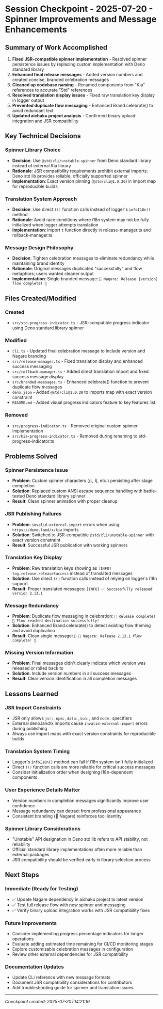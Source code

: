 # Session Checkpoint - 2025-07-20 - Spinner Improvements and Message Enhancements

## Summary of Work Accomplished

1. **Fixed JSR-compatible spinner implementation** - Resolved spinner persistence issues by replacing custom implementation with Deno standard library
2. **Enhanced final release messages** - Added version numbers and created concise, branded celebration messages  
3. **Cleaned up codebase naming** - Renamed components from "Kia" references to accurate "Std" references
4. **Resolved translation display issues** - Fixed raw translation key display in logger output
5. **Prevented duplicate flow messaging** - Enhanced Brand.celebrate() to avoid redundant text
6. **Updated aichaku project analysis** - Confirmed binary upload integration and JSR compatibility

## Key Technical Decisions

### Spinner Library Choice

- **Decision**: Use `@std/cli/unstable-spinner` from Deno standard library instead of external Kia library
- **Rationale**: JSR compatibility requirements prohibit external imports; Deno std lib provides reliable, officially supported spinner
- **Implementation**: Exact version pinning (`@std/cli@1.0.20`) in import map for reproducible builds

### Translation System Approach  

- **Decision**: Use direct `t()` function calls instead of logger's `infoI18n()` method
- **Rationale**: Avoid race conditions where i18n system may not be fully initialized when logger attempts translation
- **Implementation**: Import `t` function directly in release-manager.ts and rollback-manager.ts

### Message Design Philosophy

- **Decision**: Tighten celebration messages to eliminate redundancy while maintaining brand identity
- **Rationale**: Original messages duplicated "successfully" and flow metaphors; users wanted cleaner output
- **Implementation**: Single branded message: `🌊 Nagare: Release {version} flow complete! 🎉`

## Files Created/Modified

### Created

- `src/std-progress-indicator.ts` - JSR-compatible progress indicator using Deno standard library spinner

### Modified

- `cli.ts` - Updated final celebration message to include version and Nagare branding
- `src/release-manager.ts` - Fixed translation display and enhanced success messaging
- `src/rollback-manager.ts` - Added direct translation import and fixed success message display
- `src/branded-messages.ts` - Enhanced celebrate() function to prevent duplicate flow messages
- `deno.json` - Added `@std/cli@1.0.20` to imports map with exact version constraint
- `README.md` - Added visual progress indicators feature to key features list

### Removed

- `src/progress-indicator.ts` - Removed original custom spinner implementation
- `src/kia-progress-indicator.ts` - Removed during renaming to std-progress-indicator.ts

## Problems Solved

### Spinner Persistence Issue

- **Problem**: Custom spinner characters (⣾, ⢿, etc.) persisting after stage completion
- **Solution**: Replaced custom ANSI escape sequence handling with battle-tested Deno standard library spinner
- **Result**: Clean spinner animation with proper cleanup

### JSR Publishing Failures

- **Problem**: `invalid-external-import` errors when using `https://deno.land/x/kia` imports
- **Solution**: Switched to JSR-compatible `@std/cli/unstable-spinner` with exact version constraint
- **Result**: Successful JSR publication with working spinners

### Translation Key Display

- **Problem**: Raw translation keys showing as `[INFO] log.release.releaseSuccess` instead of translated messages
- **Solution**: Use direct `t()` function calls instead of relying on logger's i18n support
- **Result**: Proper translated messages: `[INFO] ✅ Successfully released version 2.13.1`

### Message Redundancy

- **Problem**: Duplicate flow messaging in celebration: `🎉 Release complete! 🌊 Flow reached destination successfully!`
- **Solution**: Enhanced Brand.celebrate() to detect existing flow theming and avoid duplication
- **Result**: Clean single message: `🎉 🌊 Nagare: Release 2.13.1 flow complete! 🎉`

### Missing Version Information

- **Problem**: Final messages didn't clearly indicate which version was released or rolled back to
- **Solution**: Include version numbers in all success messages
- **Result**: Clear version identification in all completion messages

## Lessons Learned

### JSR Import Constraints

- JSR only allows `jsr:`, `npm:`, `data:`, `bun:`, and `node:` specifiers
- External deno.land/x imports cause `invalid-external-import` errors during publishing
- Always use import maps with exact version constraints for reproducible builds

### Translation System Timing

- Logger's `infoI18n()` method can fail if i18n system isn't fully initialized
- Direct `t()` function calls are more reliable for critical success messages
- Consider initialization order when designing i18n-dependent components

### User Experience Details Matter

- Version numbers in completion messages significantly improve user confidence
- Message redundancy can detract from professional appearance
- Consistent branding (🌊 Nagare) reinforces tool identity

### Spinner Library Considerations

- "Unstable" API designation in Deno std lib refers to API stability, not reliability
- Official standard library implementations often more reliable than external packages
- JSR compatibility should be verified early in library selection process

## Next Steps

### Immediate (Ready for Testing)

- ✅ Update Nagare dependency in aichaku project to latest version
- ✅ Test full release flow with new spinner and messaging
- ✅ Verify binary upload integration works with JSR compatibility fixes

### Future Improvements

- Consider implementing progress percentage indicators for longer operations
- Evaluate adding estimated time remaining for CI/CD monitoring stages
- Explore customizable celebration messages in configuration
- Review other external dependencies for JSR compatibility

### Documentation Updates

- Update CLI reference with new message formats
- Document JSR compatibility considerations for contributors
- Add troubleshooting guide for spinner and translation issues

---
_Checkpoint created: 2025-07-20T14:21:16_
